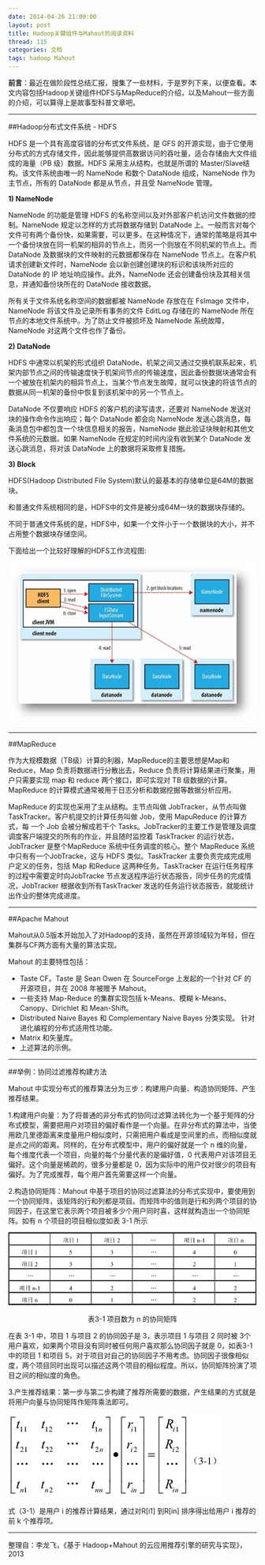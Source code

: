 ```yaml
---
date: 2014-04-26 21:00:00
layout: post
title: Hadoop关键组件与Mahout的阅读资料
thread: 115
categories: 文档
tags: hadoop Mahout
---
```


**前言**：最近在做阶段性总结汇报，搜集了一些材料，于是罗列下来，以便查看。本文内容包括Hadoop关键组件HDFS与MapReduce的介绍，以及Mahout一些方面的介绍，可以算得上是故事型科普文章吧。

----

##Hadoop分布式文件系统 - HDFS

HDFS 是一个具有高度容错的分布式文件系统，是 GFS 的开源实现，由于它使用分布式的方式存储文件，因此能够提供高数据访问的吞吐量，适合存储由大文件组成的海量（PB 级）数据。HDFS 采用主从结构，也就是所谓的 Master/Slave结构。该文件系统由唯一的 NameNode 和数个 DataNode 组成，NameNode 作为主节点，所有的 DataNode 都是从节点，并且受 NameNode 管理。

**1)  NameNode**
 
NameNode 的功能是管理 HDFS 的名称空间以及对外部客户机访问文件数据的控制。NameNode 规定以怎样的方式将数据存储到 DataNode 上。一般而言对每个文件可有两个备份快，如果需要，可以更多。在这种情况下，通常的策略是将其中一个备份块放在同一机架的相异的节点上，而另一个则放在不同机架的节点上。而 DataNode 及数据块的文件映射的元数据都保存在 NameNode 节点上。在客户机请求创建新文件时，NameNode 会以新创建创建块的标识和该块所对应的DataNode 的 IP 地址响应操作。此外，NameNode 还会创建备份块及其相关信息，并通知备份块所在的 DataNode 接收数据。
 
所有关于文件系统名称空间的数据都被 NameNode 存放在在 FsImage 文件中，NameNode 将该文件及记录所有事务的文件 EditLog 存储在的 NameNode 所在节点的本地文件系统中。为了防止文件被损坏及 NameNode 系统故障，NameNode 对这两个文件也作了备份。 

**2)  DataNode**

HDFS 中通常以机架的形式组织 DataNode，机架之间又通过交换机联系起来，机架内部节点之间的传输速度快于机架间节点的传输速度，因此备份数据块通常会有一个被放在机架内的相异节点上，当某个节点发生故障，就可以快速的将该节点的数据从同一机架的备份中恢复到该机架中的另一个节点上。 

DataNode 不仅要响应 HDFS 的客户机的读写请求，还要对 NameNode 发送对块的操作命令作出响应；每个 DataNode 都会向 NameNode 发送心跳消息，每条消息包中都包含一个块信息相关的报告，NameNode 据此验证块映射和其他文件系统的元数据。如果 NameNode 在规定的时间内没有收到某个 DataNode 发送心跳消息，将对该 DataNode 上的数据将采取修复措施。

**3)  Block**

HDFS(Hadoop Distributed File System)默认的最基本的存储单位是64M的数据块。 

和普通文件系统相同的是，HDFS中的文件是被分成64M一块的数据块存储的。 

不同于普通文件系统的是，HDFS中，如果一个文件小于一个数据块的大小，并不占用整个数据块存储空间。

下面给出一个比较好理解的HDFS工作流程图:

![](/assets/2014-04-26-HadoopHDFS.png "HDFS工作流程图")

----

##MapReduce

作为大规模数据（TB级）计算的利器，MapReduce的主要思想是Map和Reduce，Map 负责将数据进行分散出去，Reduce 负责将计算结果进行聚集，用户只需要实现 map 和 reduce 两个接口，即可实现对 TB 级数据的计算。MapReduce 的计算模式通常被用于日志分析和数据挖掘等数据分析应用。

MapReduce 的实现也采用了主从结构。主节点叫做 JobTracker，从节点叫做TaskTracker。客户机提交的计算任务叫做 Job，使用 MapuReduce 的计算方式，每
一个 Job 会被分解成若干个 Tasks。JobTracker的主要工作是管理及调度调度客户端提交的所有的作业，并且随时监控着 TaskTracker 的运行状态，JobTracker 是整个MapReduce 系统中任务调度的核心。整个 MapReduce 系统中只有有一个JobTracke，这与 HDFS 类似。TaskTracker 主要负责完成完成用户定义的任务，包括 Map 和Reduce 这两种任务。TaskTracker 在运行任务程序的过程中需要定时向JobTracke 节点发送程序运行状态报告，同步任务的完成情况，JobTracker 根据收到所有TaskTracker 发送的任务运行状态报告，就能统计出作业的整体完成进度。

----

##Apache Mahout

Mahout从0.5版本开始加入了对Hadoop的支持，虽然在开源领域较为年轻，但在集群与CF两方面有大量的算法实现。

Mahout 的主要特性包括：

* Taste CF。Taste 是 Sean Owen 在 SourceForge 上发起的一个针对 CF 的开源项目，并在 2008 年被赠予 Mahout。
* 一些支持 Map-Reduce 的集群实现包括 k-Means、模糊 k-Means、Canopy、Dirichlet 和 Mean-Shift。
* Distributed Naive Bayes 和 Complementary Naive Bayes 分类实现。
针对进化编程的分布式适用性功能。
* Matrix 和矢量库。
* 上述算法的示例。

----

##举例：协同过滤推荐构建方法

Mahout 中实现分布式的推荐算法分为三步：构建用户向量、构造协同矩阵、产生推荐结果。

1.构建用户向量：为了将普通的非分布式的协同过滤算法转化为一个基于矩阵的分布式模型，需要把用户对项目的偏好看作是一个向量。在非分布式的算法中，当使用欧几里德距离来度量用户相似度时，只需把用户看成是空间里的点，而相似度就是点之间的距离。同样的，在分布式模型中，用户的偏好就是一个 n 维的向量，每个维度代表一个项目，向量的每个分量代表的是偏好值，0 代表用户对该项目无偏好。这个向量是稀疏的，很多分量都是 0，因为实际中的用户仅对很少的项目有偏好。为了完成推荐，每个用户首先需要这样一个向量。

2.构造协同矩阵：Mahout 中基于项目的协同过滤算法的分布式实现中，要使用到一个协同矩阵，该矩阵的行和列都是项目。而矩阵中的值则是行和列两个项目的协同因子，在这里它表示两个项目被多少个用户同时喜，这样就构造出一个协同矩阵。如有 n 个项目的项目相似度如表 3-1 所示

![](/assets/2014-04-26-MahoutExample.png "项目数为 n 的协同矩阵")
<center>表3-1 项目数为 n 的协同矩阵</center>

在表 3-1 中，项目 1 与项目 2 的协同因子是 3，表示项目 1 与项目 2 同时被 3个用户喜欢，如果两个项目没有同时被任何用户喜欢那么协同因子就是 0，如表3-1 中的项目 1 和项目 5，对于项目对自己的协同因子不用考虑。协同因子很像相似度，两个项目同时出现可以描述这两个项目的相似程度。所以，协同矩阵扮演了项目之间的相似度的角色。

3.产生推荐结果：第一步与第二步构建了推荐所需要的数据，产生结果的方式就是将用户向量与协同矩阵作矩阵乘法即可。

![](/assets/2014-04-26-MahoutResult.png "公式3-1")

式（3-1）是用户 i 的推荐计算结果，通过对R[i1] 到R[in] 排序得出给用户 i 推荐的前 k 个推荐项。

----

整理自：李龙飞，《基于 Hadoop+Mahout 的云应用推荐引擎的研究与实现》，2013